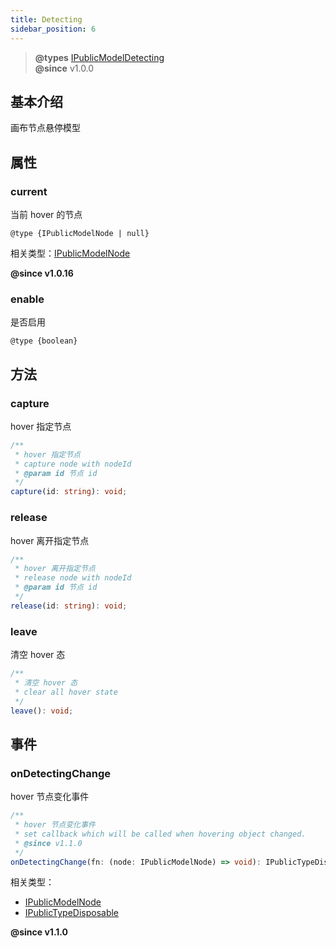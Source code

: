 ```yaml
---
title: Detecting
sidebar_position: 6
---
```

> **@types** [IPublicModelDetecting](https://github.com/alibaba/lowcode-engine/blob/main/packages/types/src/shell/model/detecting.ts)<br/>
> **@since** v1.0.0

## 基本介绍

画布节点悬停模型

## 属性

### current

当前 hover 的节点

`@type {IPublicModelNode | null}`

相关类型：[IPublicModelNode](https://github.com/alibaba/lowcode-engine/blob/main/packages/types/src/shell/model/node.ts)

**@since v1.0.16**

### enable

是否启用

`@type {boolean}`


## 方法
### capture

hover 指定节点

```typescript
/**
 * hover 指定节点
 * capture node with nodeId
 * @param id 节点 id
 */
capture(id: string): void;
```

### release

hover 离开指定节点

```typescript
/**
 * hover 离开指定节点
 * release node with nodeId
 * @param id 节点 id
 */
release(id: string): void;
```

### leave

清空 hover 态

```typescript
/**
 * 清空 hover 态
 * clear all hover state
 */
leave(): void;
```

## 事件
### onDetectingChange
hover 节点变化事件

```typescript
/**
 * hover 节点变化事件
 * set callback which will be called when hovering object changed.
 * @since v1.1.0
 */
onDetectingChange(fn: (node: IPublicModelNode) => void): IPublicTypeDisposable;
```

相关类型：
- [IPublicModelNode](https://github.com/alibaba/lowcode-engine/blob/main/packages/types/src/shell/model/node.ts)
- [IPublicTypeDisposable](https://github.com/alibaba/lowcode-engine/blob/main/packages/types/src/shell/type/disposable.ts)

**@since v1.1.0**
